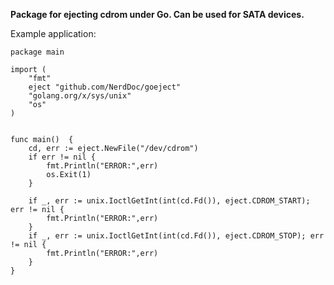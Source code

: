 **Package for ejecting cdrom under Go. Can be used for SATA devices.**



Example application:

```golang
package main

import (
	"fmt"
	eject "github.com/NerdDoc/goeject"
	"golang.org/x/sys/unix"
	"os"
)


func main()  {
	cd, err := eject.NewFile("/dev/cdrom")
	if err != nil {
		fmt.Println("ERROR:",err)
		os.Exit(1)
	}

	if _, err := unix.IoctlGetInt(int(cd.Fd()), eject.CDROM_START); err != nil {
		fmt.Println("ERROR:",err)
	}
	if _, err := unix.IoctlGetInt(int(cd.Fd()), eject.CDROM_STOP); err != nil {
		fmt.Println("ERROR:",err)
	}
}
```
